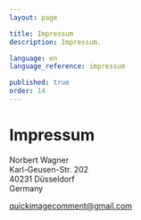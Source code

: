 ```yaml
---
layout: page

title: Impressum
description: Impressum.

language: en
language_reference: impressum

published: true
order: 14
---
```


# Impressum

Norbert Wagner<br/>
Karl-Geusen-Str. 202<br/>
40231 Düsseldorf<br/>
Germany

<p><a href="mailto:quickimagecomment@gmail.com">quickimagecomment@gmail.com</a></p>